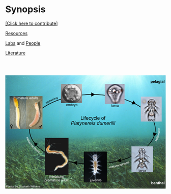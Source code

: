 # Synopsis

[[Click here to contribute]](https://github.com/platynereis/platynereis.github.io/issues/new)


[Resources](resources.md)

[Labs](labs.md) and [People](people.md)

[Literature](literature.md)

<br/>
<br/>

![Lifecycle of Platynereis dumerilii](Pd-lifecycle_1small.png)
